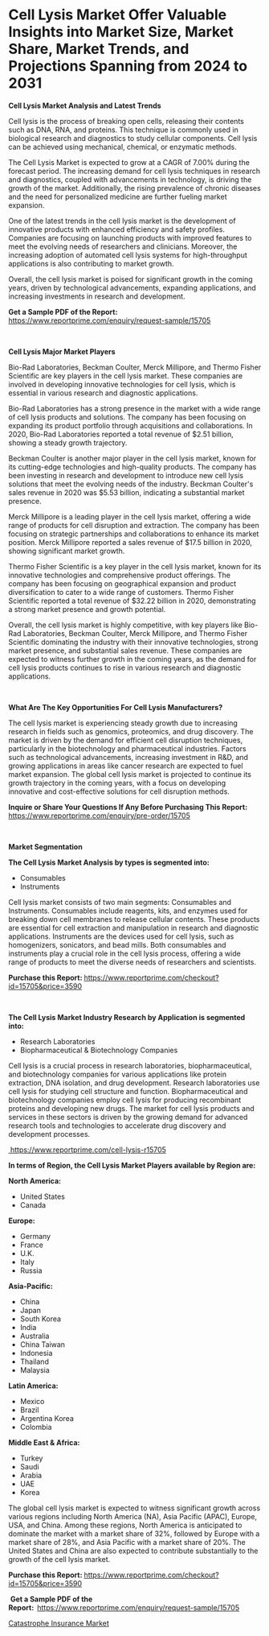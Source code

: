 <p><h1>Cell Lysis Market Offer Valuable Insights into Market Size, Market Share, Market Trends, and Projections Spanning from 2024 to 2031</h1></p><p><strong>Cell Lysis Market Analysis and Latest Trends</strong></p>
<p><p>Cell lysis is the process of breaking open cells, releasing their contents such as DNA, RNA, and proteins. This technique is commonly used in biological research and diagnostics to study cellular components. Cell lysis can be achieved using mechanical, chemical, or enzymatic methods.</p><p>The Cell Lysis Market is expected to grow at a CAGR of 7.00% during the forecast period. The increasing demand for cell lysis techniques in research and diagnostics, coupled with advancements in technology, is driving the growth of the market. Additionally, the rising prevalence of chronic diseases and the need for personalized medicine are further fueling market expansion.</p><p>One of the latest trends in the cell lysis market is the development of innovative products with enhanced efficiency and safety profiles. Companies are focusing on launching products with improved features to meet the evolving needs of researchers and clinicians. Moreover, the increasing adoption of automated cell lysis systems for high-throughput applications is also contributing to market growth.</p><p>Overall, the cell lysis market is poised for significant growth in the coming years, driven by technological advancements, expanding applications, and increasing investments in research and development.</p></p>
<p><strong>Get a Sample PDF of the Report:&nbsp;</strong> <a href="https://www.reportprime.com/enquiry/request-sample/15705">https://www.reportprime.com/enquiry/request-sample/15705</a></p>
<p>&nbsp;</p>
<p><strong>Cell Lysis Major Market Players</strong></p>
<p><p>Bio-Rad Laboratories, Beckman Coulter, Merck Millipore, and Thermo Fisher Scientific are key players in the cell lysis market. These companies are involved in developing innovative technologies for cell lysis, which is essential in various research and diagnostic applications.</p><p>Bio-Rad Laboratories has a strong presence in the market with a wide range of cell lysis products and solutions. The company has been focusing on expanding its product portfolio through acquisitions and collaborations. In 2020, Bio-Rad Laboratories reported a total revenue of $2.51 billion, showing a steady growth trajectory.</p><p>Beckman Coulter is another major player in the cell lysis market, known for its cutting-edge technologies and high-quality products. The company has been investing in research and development to introduce new cell lysis solutions that meet the evolving needs of the industry. Beckman Coulter's sales revenue in 2020 was $5.53 billion, indicating a substantial market presence.</p><p>Merck Millipore is a leading player in the cell lysis market, offering a wide range of products for cell disruption and extraction. The company has been focusing on strategic partnerships and collaborations to enhance its market position. Merck Millipore reported a sales revenue of $17.5 billion in 2020, showing significant market growth.</p><p>Thermo Fisher Scientific is a key player in the cell lysis market, known for its innovative technologies and comprehensive product offerings. The company has been focusing on geographical expansion and product diversification to cater to a wide range of customers. Thermo Fisher Scientific reported a total revenue of $32.22 billion in 2020, demonstrating a strong market presence and growth potential.</p><p>Overall, the cell lysis market is highly competitive, with key players like Bio-Rad Laboratories, Beckman Coulter, Merck Millipore, and Thermo Fisher Scientific dominating the industry with their innovative technologies, strong market presence, and substantial sales revenue. These companies are expected to witness further growth in the coming years, as the demand for cell lysis products continues to rise in various research and diagnostic applications.</p></p>
<p>&nbsp;</p>
<p><strong>What Are The Key Opportunities For Cell Lysis Manufacturers?</strong></p>
<p><p>The cell lysis market is experiencing steady growth due to increasing research in fields such as genomics, proteomics, and drug discovery. The market is driven by the demand for efficient cell disruption techniques, particularly in the biotechnology and pharmaceutical industries. Factors such as technological advancements, increasing investment in R&D, and growing applications in areas like cancer research are expected to fuel market expansion. The global cell lysis market is projected to continue its growth trajectory in the coming years, with a focus on developing innovative and cost-effective solutions for cell disruption methods.</p></p>
<p><strong>Inquire or Share Your Questions If Any Before Purchasing This Report:</strong> <a href="https://www.reportprime.com/enquiry/pre-order/15705">https://www.reportprime.com/enquiry/pre-order/15705</a></p>
<p>&nbsp;</p>
<p><strong>Market Segmentation</strong></p>
<p><strong>The Cell Lysis Market Analysis by types is segmented into:</strong></p>
<p><ul><li>Consumables</li><li>Instruments</li></ul></p>
<p><p>Cell lysis market consists of two main segments: Consumables and Instruments. Consumables include reagents, kits, and enzymes used for breaking down cell membranes to release cellular contents. These products are essential for cell extraction and manipulation in research and diagnostic applications. Instruments are the devices used for cell lysis, such as homogenizers, sonicators, and bead mills. Both consumables and instruments play a crucial role in the cell lysis process, offering a wide range of products to meet the diverse needs of researchers and scientists.</p></p>
<p><strong>Purchase this Report:&nbsp;</strong><a href="https://www.reportprime.com/checkout?id=15705&price=3590">https://www.reportprime.com/checkout?id=15705&price=3590</a></p>
<p>&nbsp;</p>
<p><strong>The Cell Lysis Market Industry Research by Application is segmented into:</strong></p>
<p><ul><li>Research Laboratories</li><li>Biopharmaceutical & Biotechnology Companies</li></ul></p>
<p><p>Cell lysis is a crucial process in research laboratories, biopharmaceutical, and biotechnology companies for various applications like protein extraction, DNA isolation, and drug development. Research laboratories use cell lysis for studying cell structure and function. Biopharmaceutical and biotechnology companies employ cell lysis for producing recombinant proteins and developing new drugs. The market for cell lysis products and services in these sectors is driven by the growing demand for advanced research tools and technologies to accelerate drug discovery and development processes.</p></p>
<p><a href="https://www.reportprime.com/cell-lysis-r15705">&nbsp;https://www.reportprime.com/cell-lysis-r15705</a></p>
<p><strong>In terms of Region, the Cell Lysis Market Players available by Region are:</strong></p>
<p>
    <p> <strong> North America: </strong>
        <ul>
            <li>United States</li>
            <li>Canada</li>
        </ul>
        </p> 
    <p> <strong> Europe: </strong>
        <ul>
            <li>Germany</li>
            <li>France</li>
            <li>U.K.</li>
            <li>Italy</li>
            <li>Russia</li>
        </ul>
        </p> 
    <p> <strong> Asia-Pacific: </strong>
        <ul>
            <li>China</li>
            <li>Japan</li>
            <li>South Korea</li>
            <li>India</li>
            <li>Australia</li>
            <li>China Taiwan</li>
            <li>Indonesia</li>
            <li>Thailand</li>
            <li>Malaysia</li>
        </ul>
        </p> 
    <p> <strong> Latin America: </strong>
        <ul>
            <li>Mexico</li>
            <li>Brazil</li>
            <li>Argentina Korea</li>
            <li>Colombia</li>
        </ul>
        </p> 
    <p> <strong> Middle East & Africa: </strong>
        <ul>
            <li>Turkey</li>
            <li>Saudi</li>
            <li>Arabia</li>
            <li>UAE</li>
            <li>Korea</li>
        </ul>
    </p>
    </p>
<p><p>The global cell lysis market is expected to witness significant growth across various regions including North America (NA), Asia Pacific (APAC), Europe, USA, and China. Among these regions, North America is anticipated to dominate the market with a market share of 32%, followed by Europe with a market share of 28%, and Asia Pacific with a market share of 20%. The United States and China are also expected to contribute substantially to the growth of the cell lysis market.</p></p>
<p><strong>Purchase this Report: </strong><a href="https://www.reportprime.com/checkout?id=15705&price=3590">https://www.reportprime.com/checkout?id=15705&price=3590</a></p>
<p>&nbsp;<strong>Get a Sample PDF of the Report:&nbsp;&nbsp;</strong><a href="https://www.reportprime.com/enquiry/request-sample/15705">https://www.reportprime.com/enquiry/request-sample/15705</a></p>
<p><strong></strong></p>
<p><p><a href="https://github.com/RoccoManning/Market-Research-Report-List-4/blob/main/catastrophe-insurance-market.md">Catastrophe Insurance Market</a></p></p>